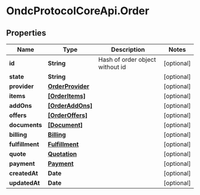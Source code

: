 # OndcProtocolCoreApi.Order

## Properties
Name | Type | Description | Notes
------------ | ------------- | ------------- | -------------
**id** | **String** | Hash of order object without id | [optional] 
**state** | **String** |  | [optional] 
**provider** | [**OrderProvider**](OrderProvider.md) |  | [optional] 
**items** | [**[OrderItems]**](OrderItems.md) |  | [optional] 
**addOns** | [**[OrderAddOns]**](OrderAddOns.md) |  | [optional] 
**offers** | [**[OrderOffers]**](OrderOffers.md) |  | [optional] 
**documents** | [**[Document]**](Document.md) |  | [optional] 
**billing** | [**Billing**](Billing.md) |  | [optional] 
**fulfillment** | [**Fulfillment**](Fulfillment.md) |  | [optional] 
**quote** | [**Quotation**](Quotation.md) |  | [optional] 
**payment** | [**Payment**](Payment.md) |  | [optional] 
**createdAt** | **Date** |  | [optional] 
**updatedAt** | **Date** |  | [optional] 
